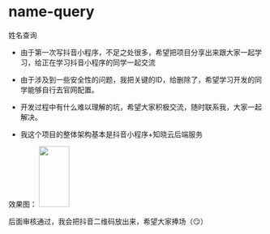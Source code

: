 # name-query
姓名查询

* 由于第一次写抖音小程序，不足之处很多，希望把项目分享出来跟大家一起学习，给正在学习抖音小程序的同学一起交流

* 由于涉及到一些安全性的问题，我把关键的ID，给删除了，希望学习开发的同学能够自行去官网配置。

* 开发过程中有什么难以理解的坑，希望大家积极交流，随时联系我，大家一起解决。

* 我这个项目的整体架构基本是抖音小程序+知晓云后端服务

效果图：
<img src="https://xunmengren-blog.oss-cn-beijing.aliyuncs.com/20200629200917.png" width="60px" height="120px">

后面审核通过，我会把抖音二维码放出来，希望大家捧场（😏）
